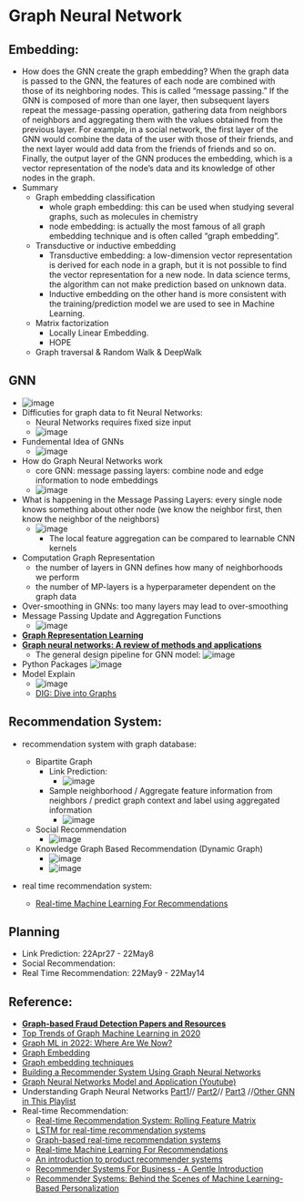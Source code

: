 # Graph Neural Network

## Embedding:
* How does the GNN create the graph embedding? When the graph data is passed to the GNN, the features of each node are combined with those of its neighboring nodes. This is called “message passing.” If the GNN is composed of more than one layer, then subsequent layers repeat the message-passing operation, gathering data from neighbors of neighbors and aggregating them with the values obtained from the previous layer. For example, in a social network, the first layer of the GNN would combine the data of the user with those of their friends, and the next layer would add data from the friends of friends and so on. Finally, the output layer of the GNN produces the embedding, which is a vector representation of the node’s data and its knowledge of other nodes in the graph.
* Summary
  * Graph embedding classification 
    * whole graph embedding: this can be used when studying several graphs, such as molecules in chemistry
    * node embedding: is actually the most famous of all graph embedding technique and is often called “graph embedding”.
  * Transductive or inductive embedding
    * Transductive embedding: a low-dimension vector representation is derived for each node in a graph, but it is not possible to find the vector representation for a new node. In data science terms, the algorithm can not make prediction based on unknown data.
    * Inductive embedding on the other hand is more consistent with the training/prediction model we are used to see in Machine Learning. 
  * Matrix factorization
    * Locally Linear Embedding.
    * HOPE
  * Graph traversal & Random Walk & DeepWalk

## GNN
* ![image](https://user-images.githubusercontent.com/16402963/166850171-a7a2d4ce-e7bf-417d-aff9-c0b1aea4e5b4.png)
* Difficuties for graph data to fit Neural Networks:
  * Neural Networks requires fixed size input
  * ![image](https://user-images.githubusercontent.com/16402963/166850373-9b493e43-838b-4d32-84a4-25530fcbdd4c.png)
* Fundemental Idea of GNNs
  * ![image](https://user-images.githubusercontent.com/16402963/166850505-977c1031-a396-4e57-a89d-3291a9a578f3.png)
* How do Graph Neural Networks work
  * core GNN: message passing layers: combine node and edge information to node embeddings
  * ![image](https://user-images.githubusercontent.com/16402963/166850596-f97945a2-1640-4817-b2fc-7592d4ec89ec.png)
* What is happening in the Message Passing Layers: every single node knows something about other node (we know the neighbor first, then know the neighbor of the neighbors)
  * ![image](https://user-images.githubusercontent.com/16402963/166851058-3570b1b3-891c-4cda-a977-ba7d319398d1.png)
    * The local feature aggregation can be compared to learnable CNN kernels
* Computation Graph Representation
  * the number of layers in GNN defines how many of neighborhoods we perform
  * the number of MP-layers is a hyperparameter dependent on the graph data
* Over-smoothing in GNNs: too many layers may lead to over-smoothing
* Message Passing Update and Aggregation Functions
  * ![image](https://user-images.githubusercontent.com/16402963/166851558-ab040c68-3813-4a5e-b852-c54b97d1f668.png)
* **[Graph Representation Learning](https://www.cs.mcgill.ca/~wlh/grl_book/files/GRL_Book.pdf)**
* **[Graph neural networks: A review of methods and applications](https://arxiv.org/ftp/arxiv/papers/1812/1812.08434.pdf)**
  * The general design pipeline for GNN model:
    ![image](https://user-images.githubusercontent.com/16402963/166852662-f6884552-10ac-4d89-9787-c46055eac3bc.png)
* Python Packages
  ![image](https://user-images.githubusercontent.com/16402963/167731048-f52d8c6c-9aec-4fb8-97e8-b090f891b813.png)
* Model Explain
  * ![image](https://user-images.githubusercontent.com/16402963/167732936-1ff0816e-fcef-4894-acbb-7401d9d802cf.png)
  * [DIG: Dive into Graphs](https://diveintographs.readthedocs.io/en/latest/)


## Recommendation System:
* recommendation system with graph database: 
  * Bipartite Graph 
    * Link Prediction: 
      * ![image](https://user-images.githubusercontent.com/16402963/168924052-3f368e2d-7bbc-40ea-b91d-afe9569b4977.png)
    * Sample neighborhood / Aggregate feature information from neighbors / predict graph context and label using aggregated information
      * ![image](https://user-images.githubusercontent.com/16402963/168924422-fe142f78-fe87-418b-8aff-23aff1cef191.png)
  * Social Recommendation 
    * ![image](https://user-images.githubusercontent.com/16402963/168924535-b1cb049a-4f54-4b24-92fc-94d2f59df2f6.png)
  * Knowledge Graph Based Recommendation (Dynamic Graph)
    * ![image](https://user-images.githubusercontent.com/16402963/168924608-d9271639-2eaf-4c39-90cc-10cfa9c3146a.png)
    * ![image](https://user-images.githubusercontent.com/16402963/168924647-031734a2-cde7-41f1-89ca-f31e68db68d5.png)
   
* real time recommendation system: 
  * [Real-time Machine Learning For Recommendations](https://eugeneyan.com/writing/real-time-recommendations/) 

## Planning
* Link Prediction: 22Apr27 - 22May8
* Social Recommendation: 
* Real Time Recommendation: 22May9 - 22May14

## Reference:
* **[Graph-based Fraud Detection Papers and Resources](https://github.com/safe-graph/graph-fraud-detection-papers)**
* [Top Trends of Graph Machine Learning in 2020](https://towardsdatascience.com/top-trends-of-graph-machine-learning-in-2020-1194175351a3)
* [Graph ML in 2022: Where Are We Now?](https://towardsdatascience.com/graph-ml-in-2022-where-are-we-now-f7f8242599e0) 
* [Graph Embedding](https://dmccreary.medium.com/understanding-graph-embeddings-79342921a97f) 
* [Graph embedding techniques](https://medium.com/@st3llasia/graph-embedding-techniques-7d5386c88c5)
* [Building a Recommender System Using Graph Neural Networks](https://medium.com/decathlontechnology/building-a-recommender-system-using-graph-neural-networks-2ee5fc4e706d)
* [Graph Neural Networks Model and Application (Youtube)](https://www.youtube.com/watch?v=zCEYiCxrL_0)
* Understanding Graph Neural Networks [Part1](https://www.youtube.com/watch?v=fOctJB4kVlM)// [Part2](https://www.youtube.com/watch?v=ABCGCf8cJOE&list=PLV8yxwGOxvvoNkzPfCx2i8an--Tkt7O8Z&index=2)// [Part3](https://www.youtube.com/watch?v=0YLZXjMHA-8&list=PLV8yxwGOxvvoNkzPfCx2i8an--Tkt7O8Z&index=3) //[Other GNN in This Playlist](https://www.youtube.com/playlist?list=PLV8yxwGOxvvoNkzPfCx2i8an--Tkt7O8Z)
* Real-time Recommendation:
   * [Real-time Recommendation System: Rolling Feature Matrix](https://towardsdatascience.com/real-time-recommendation-system-rolling-feature-matrix-f5ca701439df)
   * [LSTM for real-time recommendation systems](https://bond-kirill-alexandrovich.medium.com/lstm-for-real-time-recommendation-systems-f5191d564be5)
   * [Graph-based real-time recommendation systems](https://medium.com/quantyca/graph-based-real-time-recommendation-systems-8a6b3909b603)
   * [Real-time Machine Learning For Recommendations](https://eugeneyan.com/writing/real-time-recommendations/)
   * [An introduction to product recommender systems](https://www.dynamicyield.com/lesson/introduction-to-product-recommender-systems/)
   * [Recommender Systems For Business - A Gentle Introduction](https://www.width.ai/post/recommender-systems-recommendation-systems)
   * [Recommender Systems: Behind the Scenes of Machine Learning-Based Personalization](https://www.altexsoft.com/blog/recommender-system-personalization/)
